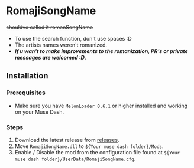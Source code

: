 # RomajiSongName

~~shouldve called it romanSongName~~

* To use the search function, don't use spaces :D
* The artists names weren't romanized.
* ***If u wan't to make improvements to the romanization, PR's or private messages are welcomed :D***.

## Installation

### Prerequisites

* Make sure you have `MelonLoader 0.6.1` or higher installed and working on your Muse Dash.

### Steps

1. Download the latest release from [releases](https://github.com/Asgragrt/RomajiSongName/releases/latest).
2. Move `RomajiSongName.dll` to `${Your muse dash folder}/Mods`.
3. Enable / Disable the mod from the configuration file found at `${Your muse dash folder}/UserData/RomajiSongName.cfg`.